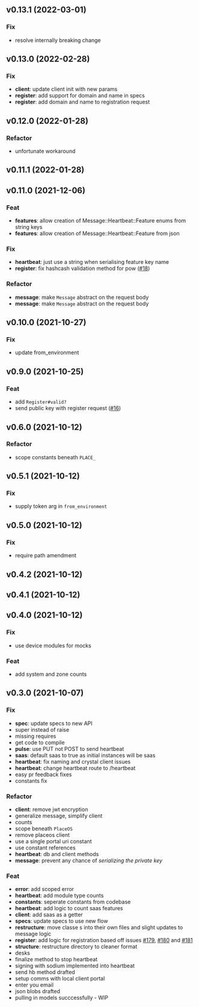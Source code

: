 ## v0.13.1 (2022-03-01)

### Fix

- resolve internally breaking change

## v0.13.0 (2022-02-28)

### Fix

- **client**: update client init with new params
- **register**: add support for domain and name in specs
- **register**: add domain and name to registration request

## v0.12.0 (2022-01-28)

### Refactor

- unfortunate workaround

## v0.11.1 (2022-01-28)

## v0.11.0 (2021-12-06)

### Feat

- **features**: allow creation of Message::Heartbeat::Feature enums from string keys
- **features**: allow creation of Message::Heartbeat::Feature from json

### Fix

- **heartbeat**: just use a string when serialising feature key name
- **register**: fix hashcash validation method for pow ([#18](https://github.com/PlaceOS/pulse/pull/18))

### Refactor

- **message**: make `Message` abstract on the request body
- **message**: make `Message` abstract on the request body

## v0.10.0 (2021-10-27)

### Fix

- update from_environment

## v0.9.0 (2021-10-25)

### Feat

- add `Register#valid?`
- send public key with register request ([#16](https://github.com/PlaceOS/pulse/pull/16))

## v0.6.0 (2021-10-12)

### Refactor

- scope constants beneath `PLACE_`

## v0.5.1 (2021-10-12)

### Fix

- supply token arg in `from_environment`

## v0.5.0 (2021-10-12)

### Fix

- require path amendment

## v0.4.2 (2021-10-12)

## v0.4.1 (2021-10-12)

## v0.4.0 (2021-10-12)

### Fix

- use device modules for mocks

### Feat

- add system and zone counts

## v0.3.0 (2021-10-07)

### Fix

- **spec**: update specs to new API
- super instead of raise
- missing requires
- get code to compile
- **pulse**: use PUT not POST to send heartbeat
- **saas**: default saas to true as initial instances will be saas
- **heartbeat**: fix naming and crystal client issues
- **heartbeat**: change heartbeat route to /heartbeat
- easy pr feedback fixes
- constants fix

### Refactor

- **client**: remove jwt encryption
- generalize message, simplify client
- counts
- scope beneath `PlaceOS`
- remove placeos client
- use a single portal uri constant
- use constant references
- **heartbeat**: db and client methods
- **message**: prevent any chance of _serializing the private key_

### Feat

- **error**: add scoped error
- **heartbeat**: add module type counts
- **constants**: seperate constants from codebase
- **heartbeat**: add logic to count saas features
- **client**: add saas as a getter
- **specs**: update specs to use new flow
- **restructure**: move classe s into their own files and slight updates to message logic
- **register**: add logic for registration based off issues [#179](https://github.com/PlaceOS/pulse/pull/179), [#180](https://github.com/PlaceOS/pulse/pull/180) and [#181](https://github.com/PlaceOS/pulse/pull/181)
- **structure**: restructure directory to cleaner format
- desks
- finalize method to stop heartbeat
- signing with sodium implemented into heartbeat
- send hb method drafted
- setup comms with local client portal
- enter you email
- json blobs drafted
- pulling in models succcessfully - WIP
